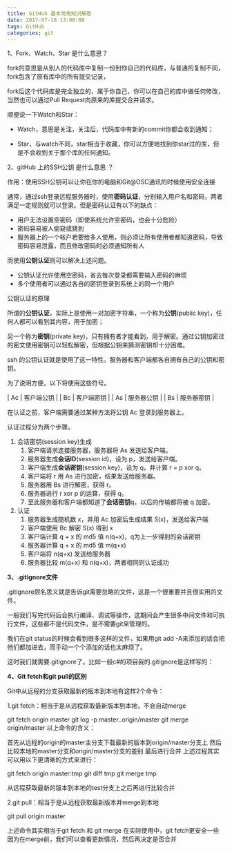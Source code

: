```yaml
---
title: GitHub 基本常用知识解答
date: 2017-07-18 13:00:00
tags: GitHub
categories: git
---
```

1、Fork、Watch、Star 是什么意思？

fork的意思是从别人的代码库中复制一份到你自己的代码库，与普通的复制不同，fork包含了原有库中的所有提交记录，

fork后这个代码库是完全独立的，属于你自己，你可以在自己的库中做任何修改，当然也可以通过Pull Request向原来的库提交合并请求。



顺便说一下Watch和Star：

*   Watch，意思是关注，关注后，代码库中有新的commit你都会收到通知；

*   Star，与watch不同，star相当于收藏，你可以方便地找到你star过的库，但是不会收到关于那个库的任何通知。

2、gitHub 上的SSH公钥 是什么意思 ？

 作用：使用SSH公钥可以让你在你的电脑和Git@OSC通讯的时候使用安全连接



通常，通过ssh登录远程服务器时，使用**密码认证**，分别输入用户名和密码，两者满足一定规则就可以登录。但是密码认证有以下的缺点：

*   用户无法设置空密码（即使系统允许空密码，也会十分危险）
*   密码容易被人偷窥或猜到
*   服务器上的一个帐户若要给多人使用，则必须让所有使用者都知道密码，导致密码容易泄露，而且修改密码时必须通知所有人

而使用**公钥认证**则可以解决上述问题。

*   公钥认证允许使用空密码，省去每次登录都需要输入密码的麻烦
*   多个使用者可以通过各自的密钥登录到系统上的同一个用户

公钥认证的原理

所谓的**公钥认证**，实际上是使用一对加密字符串，一个称为**公钥**(public key)，任何人都可以看到其内容，用于加密；

另一个称为**密钥**(private key)，只有拥有者才能看到，用于解密。通过公钥加密过的密文使用密钥可以轻松解密，但根据公钥来猜测密钥却十分困难。

ssh 的公钥认证就是使用了这一特性。服务器和客户端都各自拥有自己的公钥和密钥。

为了说明方便，以下将使用这些符号。

| Ac | 客户端公钥 |
| Bc | 客户端密钥 |
| As | 服务器公钥 |
| Bs | 服务器密钥 |

在认证之前，客户端需要通过某种方法将公钥 Ac 登录到服务器上。

认证过程分为两个步骤。

1.  会话密钥(session key)生成
    1.  客户端请求连接服务器，服务器将 As 发送给客户端。
    2.  服务器生成**会话ID**(session id)，设为 p，发送给客户端。
    3.  客户端生成**会话密钥**(session key)，设为 q，并计算 r = p xor q。
    4.  客户端将 r 用 As 进行加密，结果发送给服务器。
    5.  服务器用 Bs 进行解密，获得 r。
    6.  服务器进行 r xor p 的运算，获得 q。
    7.  至此服务器和客户端都知道了**会话密钥**q，以后的传输都将被 q 加密。
2.  认证
    1.  服务器生成随机数 x，并用 Ac 加密后生成结果 S(x)，发送给客户端
    2.  客户端使用 Bc 解密 S(x) 得到 x
    3.  客户端计算 q + x 的 md5 值 n(q+x)，q为上一步得到的会话密钥
    4.  服务器计算 q + x 的 md5 值 m(q+x)
    5.  客户端将 n(q+x) 发送给服务器
    6.  服务器比较 m(q+x) 和 n(q+x)，两者相同则认证成功

**3、.gitignore文件**

.gitignore顾名思义就是告诉git需要忽略的文件，这是一个很重要并且很实用的文件。

一般我们写完代码后会执行编译、调试等操作，这期间会产生很多中间文件和可执行文件，这些都不是代码文件，是不需要git来管理的。

我们在git status的时候会看到很多这样的文件，如果用git add -A来添加的话会把他们都加进去，而手动一个个添加的话也太麻烦了。

这时我们就需要.gitignore了。比如一般c#的项目我的.gitignore是这样写的：

**4、Git fetch和git pull的区别**

 Git中从远程的分支获取最新的版本到本地有这样2个命令：


 1.git fetch：相当于是从远程获取最新版本到本地，不会自动merge

 git fetch origin master
 git log -p master..origin/master
 git merge origin/master   以上命令的含义：


 首先从远程的origin的master主分支下载最新的版本到origin/master分支上
 然后比较本地的master分支和origin/master分支的差别
 最后进行合并
 上述过程其实可以用以下更清晰的方式来进行：


 git fetch origin master:tmp
 git diff tmp
 git merge tmp

从远程获取最新的版本到本地的test分支上之后再进行比较合并


2.git pull：相当于是从远程获取最新版本并merge到本地


 git pull origin master

 上述命令其实相当于git fetch 和 git merge
 在实际使用中，git fetch更安全一些因为在merge前，我们可以查看更新情况，然后再决定是否合并

